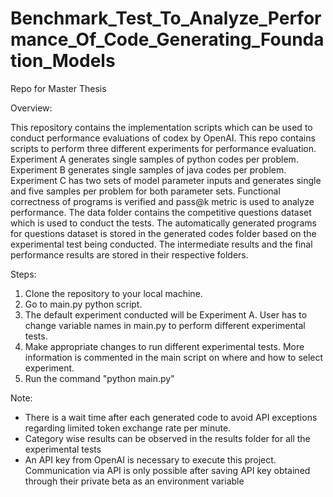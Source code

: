# Benchmark_Test_To_Analyze_Performance_Of_Code_Generating_Foundation_Models
Repo for Master Thesis

Overview:

This repository contains the implementation scripts which can be used to conduct performance evaluations of codex by OpenAI. This repo contains scripts to perform three different experiments for performance evaluation. Experiment A generates single samples of python codes per problem. Experiment B generates single samples of java codes per problem. Experiment C has two sets of model parameter inputs and generates single and five samples per problem for both parameter sets. Functional correctness of programs is verified and pass@k metric is used to analyze performance. The data folder contains the competitive questions dataset which is used to conduct the tests. The automatically generated programs for questions dataset is stored in the generated codes folder based on the experimental test being conducted. The intermediate results and the final performance results are stored in their respective folders.

Steps:

1. Clone the repository to your local machine.
2. Go to main.py python script.
3. The default experiment conducted will be Experiment A. User has to change variable names in main.py to perform different experimental tests.
3. Make appropriate changes to run different experimental tests. More information is commented in the main script on where and how to select experiment.
4. Run the command "python main.py"

Note:

* There is a wait time after each generated code to avoid API exceptions regarding limited token exchange rate per minute.
* Category wise results can be observed in the results folder for all the experimental tests
* An API key from OpenAI is necessary to execute this project. Communication via API is only possible after saving API key obtained through their private beta as an environment variable
